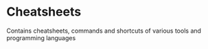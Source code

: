 # Cheatsheets
Contains cheatsheets, commands and shortcuts of various tools and programming languages

